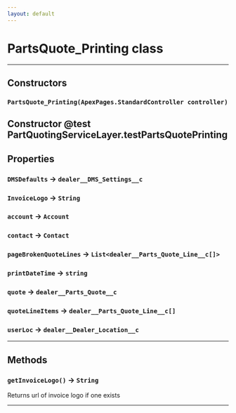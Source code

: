 ```yaml
---
layout: default
---
```

# PartsQuote_Printing class
---
## Constructors
### `PartsQuote_Printing(ApexPages.StandardController controller)`

 Constructor @test PartQuotingServiceLayer.testPartsQuotePrinting
---
## Properties

### `DMSDefaults` → `dealer__DMS_Settings__c`

### `InvoiceLogo` → `String`

### `account` → `Account`

### `contact` → `Contact`

### `pageBrokenQuoteLines` → `List<dealer__Parts_Quote_Line__c[]>`

### `printDateTime` → `string`

### `quote` → `dealer__Parts_Quote__c`

### `quoteLineItems` → `dealer__Parts_Quote_Line__c[]`

### `userLoc` → `dealer__Dealer_Location__c`

---
## Methods
### `getInvoiceLogo()` → `String`

 Returns url of invoice logo if one exists

---
